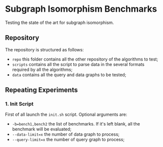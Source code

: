 # Subgraph Isomorphism Benchmarks
Testing the state of the art for subgraph isomorphism.

## Repository
The repository is structured as follows:
- `repo` this folder contains all the other repository of the algorithms to test;
- `scripts` contains all the script to parse data in the several formats required by all the algorithms;
- `data` contains all the query and data graphs to be tested;

## Repeating Experiments
### 1. Init Script
First of all launch the `init.sh` script.
Optional arguments are:
- `-b=bench1,bench2` the list of benchmarks. If it's left blank, all the benchmark will be evaluated;
- `--data-limit=x` the number of data graph to process;
- `--query-limit=x` the number of query graph to process;
